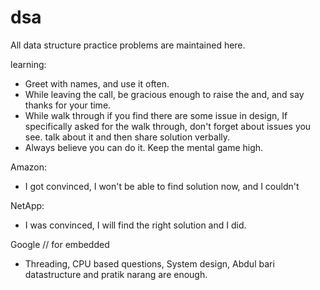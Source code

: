 # dsa
All data structure practice problems are maintained here.


learning:

- Greet with names, and use it often.
- While leaving the call, be gracious enough to raise the and, and say thanks for your time.
- While walk through if you find there are some issue in design, If specifically asked for the walk through, 
don't forget about issues you see. talk about it and then share solution verbally.
- Always believe you can do it. Keep the mental game high.

Amazon:
- I got convinced, I won't be able to find solution now, and I couldn't

NetApp:
- I was convinced, I will find the right solution and I did.

Google // for embedded
- Threading, CPU based questions, System design, Abdul bari datastructure and pratik narang are enough.
